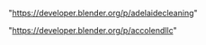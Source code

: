 "https://developer.blender.org/p/adelaidecleaning"

 
"https://developer.blender.org/p/accolendllc"


 
